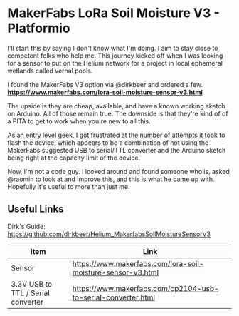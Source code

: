 # MakerFabs LoRa Soil Moisture V3 - Platformio
I'll start this by saying I don't know what I'm doing.  I aim to stay close to competent folks who help me.  This journey kicked off when I was looking for a sensor to put on the Helium network for a project in local ephemeral wetlands called vernal pools.

I found the MakerFabs V3 option via @dirkbeer and ordered a few.  
**https://www.makerfabs.com/lora-soil-moisture-sensor-v3.html**

The upside is they are cheap, available, and have a known working sketch on Arduino.  All of those remain true.  The downside is that they're kind of of a PITA to get to work when you're new to all this.

As an entry level geek, I got frustrated at the number of attempts it took to flash the device, which appears to be a combination of not using the MakerFabs suggested USB to serial/TTL converter and the Arduino sketch being right at the capacity limit of the device.

Now, I'm not a code guy.  I looked around and found someone who is, asked @raomin to look at and improve this, and this is what he came up with.  Hopefully it's useful to more than just me.  

## Useful Links
Dirk's Guide: https://github.com/dirkbeer/Helium_MakerfabsSoilMoistureSensorV3

| Item | Link |
| --- | ----------- |
| Sensor | https://www.makerfabs.com/lora-soil-moisture-sensor-v3.html |
| 3.3V USB to TTL / Serial converter | https://www.makerfabs.com/cp2104-usb-to-serial-converter.html |
